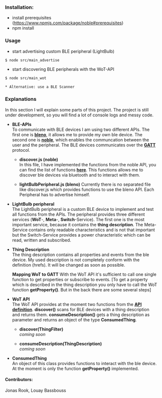 ### **Installation:** ###

* install prerequisites (https://www.npmjs.com/package/noble#prerequisites)
* npm install

### **Usage** ###
* start advertising custom BLE peripheral (LightBulb)
```sh
$ node src/main_advertise
```

* start discovering BLE peripherals with the WoT-API
```sh
$ node src/main_wot
```

    * Alternative: use a BLE Scanner

### **Explanations** ###
In this section I will explain some parts of this project. The project is still under
development, so you will find a lot of console logs and messy code.  

* **BLE-APIs**  
To communicate with BLE devices I am using two different APIs. The first one is [**bleno**](https://github.com/sandeepmistry/bleno),
it allows me to provide my own ble device. The second one is [**noble**](https://github.com/sandeepmistry/noble), which enables the
communcation between the user and the peripheral. The BLE devices communicates over the [**GATT**](https://developer.bluetooth.org/TechnologyOverview/Pages/GATT.aspx) protocol.

    * **discover.js (noble)**  
	  In this file, I have implemented the functions from the noble API, you can find the list of functions [**here**](https://github.com/sandeepmistry/bleno#actions).
	  This functions allows me to discover ble devices via bluetooth and to interact with them.
	    
	* **lightBulbPeripheral.js (bleno)**
	  Currently there is no separated file like discover.js which provides functions to use the bleno API. Each Peripheral has to advertise himself.  

* **LightBulb peripheral**  
The LightBulb peripheral is a custom BLE device to implement and test all functions from the APIs. The peripheral
provides three different services (**WoT**-, **Meta**-, **Switch**-Service). The first one is the most important service,
because it contains the **thing description**. The Meta-Service contains only readable characteristics and is not that important but
the Switch-Service provides a power characteristic which can be read, written and subscribed.  

* **Thing Description**  
The thing description contains all properties and events from the ble device. My used description is not completely conform with the definition (hrefs). It will be changed as soon as possible.

    **Mapping WoT to GATT**
	With the WoT API it's sufficient to call one single function to get properties or subscribe to events. 
    [To get a property which is described in the thing description you only have to call the WoT function **getProperty()**. But in the back there are some several steps]
  
  
* **WoT API**  
The WoT API provides at the moment two functions from the [**API definition**](http://w3c.github.io/wot/current-practices/wot-practices.html#scripting-api). **discover()** scans for BLE devices with a thing description and returns them. **consumeDescription()** gets a thing description as parameter and returns an object of the type **ConsumedThing**.

    * **discover(ThingFilter)**  
	  *coming soon*
	
	* **consumeDescription(ThingDescription)**  
	  *coming soon* 
	
	
* **ConsumedThing**   
An object of this class provides functions to interact with the ble device. At the moment is only the function **getProperty()** implemented.

#### **Contributors:** ####
Jonas Rook,
Louay Bassbouss
